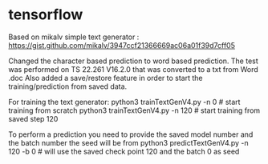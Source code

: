 # tensorflow

Based on mikalv simple text generator : https://gist.github.com/mikalv/3947ccf21366669ac06a01f39d7cff05

Changed the character based prediction to word based prediction.
The test was performed on TS 22.261 V16.2.0 that was converted to a txt from Word .doc
Also added a save/restore feature in order to start the training/prediction from saved data.

For training the text generator:
python3 trainTextGenV4.py -n 0 # start training from scratch
python3 trainTextGenV4.py -n 120 # start training from saved step 120

To perform a prediction you need to provide the saved model number and the batch number the seed will be from
python3 predictTextGenV4.py -n 120 -b 0 # will use the saved check point 120 and the batch 0 as seed
